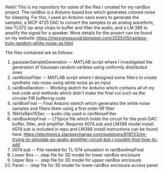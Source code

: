 Hello! This is my repository for some of the files I created for my rainBox project. The rainBox is a Arduino based box which generates colored noise for sleeping. For this, I used an Arduino nano every to generate the samples, a MCP 4725 DAC to convert the samples to an analog waveform, two TL072 op-amp chips to buffer and filter the audio, and a LM 386 to amplify the signal for a speaker. More details for the project can be found on my website: 
https://inprogressucsd.blogspot.com/2025/05/rainbox-truly-random-white-noise-as.html 

The files contained are as follows:

1. gaussianSampleGeneration --  MATLAB script where I investigated the generation of Gaussian random varibles using uniformly distributed ones
2. rainNoiseFilter -- MATLAB script where I designed some filters to create synthetic rain noise using white noise as an input
3. rainBoxRandom -- Working sketch for Arduino which contains all of my test code and methods which didn't make the final cut such as the circular FIR buffering code
4. rainBoxFinal -- Final Arduino sketch which generates the white noise samples and filters them using a first order IIR filter
5. 16kHzRain15Sec -- audio clip used in rainNoiseFilter
6. rainBoxAmpFinal -- LTSpice file which holds the circuit for the post-DAC buffer, filter, and amplifier. Requires tl074.sub and LM386 model install. tl074.sub is included in repo and LM386 install instructions can be found here: https://electronics.stackexchange.com/questions/619723/im-trying-to-simulate-an-audio-amplifier-circuit-but-i-couldnt-find-how-to-add
7. tl074.sub -- File needed for TL-074 simulation in rainBoxAmpFinal
8. Lower Box -- .step file for 3D model for lower rainBox enclosure
9. Upper Box -- .step file for 3D model for upper rainBox enclosure
10. Panel -- .step file for 3D model for lower rainBox enclosure access panel
